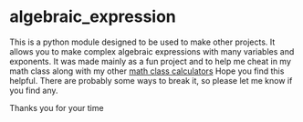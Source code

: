 # algebraic_expression

This is a python module designed to be used to make other projects.
It allows you to make complex algebraic expressions with many variables and exponents.
It was made mainly as a fun project and to help me cheat in my math class along with my other [math class calculators](https://github.com/michael-lesirge/math-class-calculators-2022)
Hope you find this helpful. There are probably some ways to break it, so please let me know if you find any.

Thanks you for your time
